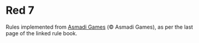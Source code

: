 Red 7
=====

Rules implemented from [Asmadi Games](http://asmadigames.com/Red7Rules.pdf)
(&copy; Asmadi Games), as per the last page of the linked rule book.

